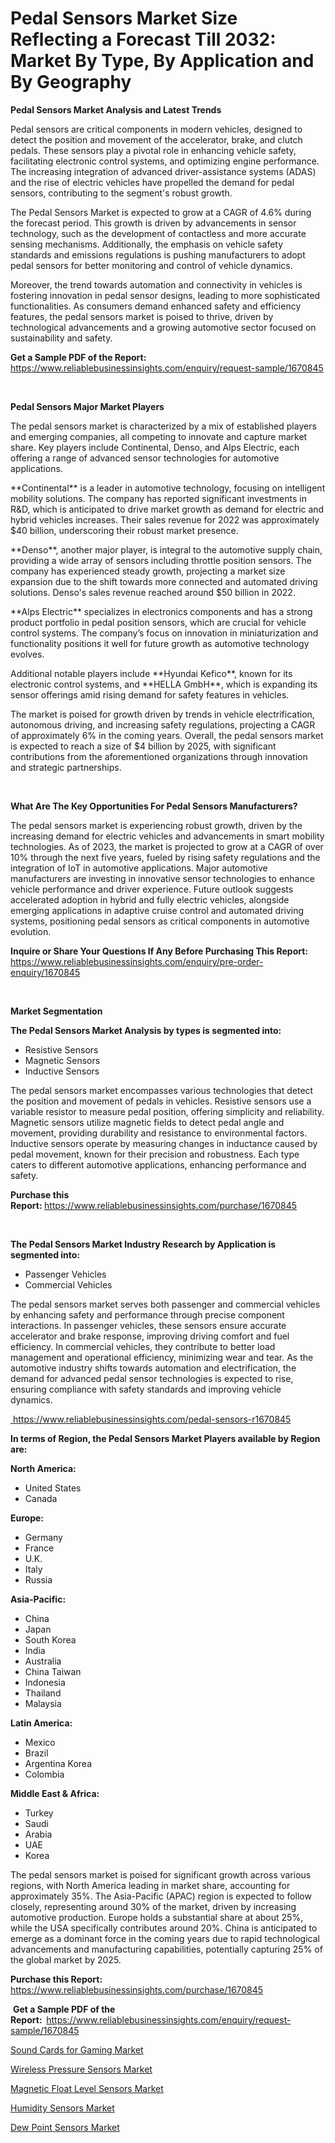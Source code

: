 <p><h1>Pedal Sensors Market Size Reflecting a Forecast Till 2032: Market By Type, By Application and By Geography</h1></p><p><strong>Pedal Sensors Market Analysis and Latest Trends</strong></p>
<p><p>Pedal sensors are critical components in modern vehicles, designed to detect the position and movement of the accelerator, brake, and clutch pedals. These sensors play a pivotal role in enhancing vehicle safety, facilitating electronic control systems, and optimizing engine performance. The increasing integration of advanced driver-assistance systems (ADAS) and the rise of electric vehicles have propelled the demand for pedal sensors, contributing to the segment's robust growth.</p><p>The Pedal Sensors Market is expected to grow at a CAGR of 4.6% during the forecast period. This growth is driven by advancements in sensor technology, such as the development of contactless and more accurate sensing mechanisms. Additionally, the emphasis on vehicle safety standards and emissions regulations is pushing manufacturers to adopt pedal sensors for better monitoring and control of vehicle dynamics.</p><p>Moreover, the trend towards automation and connectivity in vehicles is fostering innovation in pedal sensor designs, leading to more sophisticated functionalities. As consumers demand enhanced safety and efficiency features, the pedal sensors market is poised to thrive, driven by technological advancements and a growing automotive sector focused on sustainability and safety.</p></p>
<p><strong>Get a Sample PDF of the Report:&nbsp;</strong> <a href="https://www.reliablebusinessinsights.com/enquiry/request-sample/1670845?utm_campaign=1106&utm_medium=2&utm_source=Github&utm_content=ia&utm_term=12022025&utm_id=pedal-sensors">https://www.reliablebusinessinsights.com/enquiry/request-sample/1670845</a></p>
<p>&nbsp;</p>
<p><strong>Pedal Sensors Major Market Players</strong></p>
<p><p>The pedal sensors market is characterized by a mix of established players and emerging companies, all competing to innovate and capture market share. Key players include Continental, Denso, and Alps Electric, each offering a range of advanced sensor technologies for automotive applications.</p><p>**Continental** is a leader in automotive technology, focusing on intelligent mobility solutions. The company has reported significant investments in R&D, which is anticipated to drive market growth as demand for electric and hybrid vehicles increases. Their sales revenue for 2022 was approximately $40 billion, underscoring their robust market presence.</p><p>**Denso**, another major player, is integral to the automotive supply chain, providing a wide array of sensors including throttle position sensors. The company has experienced steady growth, projecting a market size expansion due to the shift towards more connected and automated driving solutions. Denso's sales revenue reached around $50 billion in 2022.</p><p>**Alps Electric** specializes in electronics components and has a strong product portfolio in pedal position sensors, which are crucial for vehicle control systems. The company’s focus on innovation in miniaturization and functionality positions it well for future growth as automotive technology evolves. </p><p>Additional notable players include **Hyundai Kefico**, known for its electronic control systems, and **HELLA GmbH**, which is expanding its sensor offerings amid rising demand for safety features in vehicles. </p><p>The market is poised for growth driven by trends in vehicle electrification, autonomous driving, and increasing safety regulations, projecting a CAGR of approximately 6% in the coming years. Overall, the pedal sensors market is expected to reach a size of $4 billion by 2025, with significant contributions from the aforementioned organizations through innovation and strategic partnerships.</p></p>
<p>&nbsp;</p>
<p><strong>What Are The Key Opportunities For Pedal Sensors Manufacturers?</strong></p>
<p><p>The pedal sensors market is experiencing robust growth, driven by the increasing demand for electric vehicles and advancements in smart mobility technologies. As of 2023, the market is projected to grow at a CAGR of over 10% through the next five years, fueled by rising safety regulations and the integration of IoT in automotive applications. Major automotive manufacturers are investing in innovative sensor technologies to enhance vehicle performance and driver experience. Future outlook suggests accelerated adoption in hybrid and fully electric vehicles, alongside emerging applications in adaptive cruise control and automated driving systems, positioning pedal sensors as critical components in automotive evolution.</p></p>
<p><strong>Inquire or Share Your Questions If Any Before Purchasing This Report:</strong> <a href="https://www.reliablebusinessinsights.com/enquiry/pre-order-enquiry/1670845?utm_campaign=1106&utm_medium=2&utm_source=Github&utm_content=ia&utm_term=12022025&utm_id=pedal-sensors">https://www.reliablebusinessinsights.com/enquiry/pre-order-enquiry/1670845</a></p>
<p>&nbsp;</p>
<p><strong>Market Segmentation</strong></p>
<p><strong>The Pedal Sensors Market Analysis by types is segmented into:</strong></p>
<p><ul><li>Resistive Sensors</li><li>Magnetic Sensors</li><li>Inductive Sensors</li></ul></p>
<p><p>The pedal sensors market encompasses various technologies that detect the position and movement of pedals in vehicles. Resistive sensors use a variable resistor to measure pedal position, offering simplicity and reliability. Magnetic sensors utilize magnetic fields to detect pedal angle and movement, providing durability and resistance to environmental factors. Inductive sensors operate by measuring changes in inductance caused by pedal movement, known for their precision and robustness. Each type caters to different automotive applications, enhancing performance and safety.</p></p>
<p><strong>Purchase this Report:&nbsp;</strong><a href="https://www.reliablebusinessinsights.com/purchase/1670845?utm_campaign=1106&utm_medium=2&utm_source=Github&utm_content=ia&utm_term=12022025&utm_id=pedal-sensors">https://www.reliablebusinessinsights.com/purchase/1670845</a></p>
<p>&nbsp;</p>
<p><strong>The Pedal Sensors Market Industry Research by Application is segmented into:</strong></p>
<p><ul><li>Passenger Vehicles</li><li>Commercial Vehicles</li></ul></p>
<p><p>The pedal sensors market serves both passenger and commercial vehicles by enhancing safety and performance through precise component interactions. In passenger vehicles, these sensors ensure accurate accelerator and brake response, improving driving comfort and fuel efficiency. In commercial vehicles, they contribute to better load management and operational efficiency, minimizing wear and tear. As the automotive industry shifts towards automation and electrification, the demand for advanced pedal sensor technologies is expected to rise, ensuring compliance with safety standards and improving vehicle dynamics.</p></p>
<p><a href="https://www.reliablebusinessinsights.com/pedal-sensors-r1670845?utm_campaign=1106&utm_medium=2&utm_source=Github&utm_content=ia&utm_term=12022025&utm_id=pedal-sensors">&nbsp;https://www.reliablebusinessinsights.com/pedal-sensors-r1670845</a></p>
<p><strong>In terms of Region, the Pedal Sensors Market Players available by Region are:</strong></p>
<p>
    <p> <strong> North America: </strong>
        <ul>
            <li>United States</li>
            <li>Canada</li>
        </ul>
        </p> 
    <p> <strong> Europe: </strong>
        <ul>
            <li>Germany</li>
            <li>France</li>
            <li>U.K.</li>
            <li>Italy</li>
            <li>Russia</li>
        </ul>
        </p> 
    <p> <strong> Asia-Pacific: </strong>
        <ul>
            <li>China</li>
            <li>Japan</li>
            <li>South Korea</li>
            <li>India</li>
            <li>Australia</li>
            <li>China Taiwan</li>
            <li>Indonesia</li>
            <li>Thailand</li>
            <li>Malaysia</li>
        </ul>
        </p> 
    <p> <strong> Latin America: </strong>
        <ul>
            <li>Mexico</li>
            <li>Brazil</li>
            <li>Argentina Korea</li>
            <li>Colombia</li>
        </ul>
        </p> 
    <p> <strong> Middle East & Africa: </strong>
        <ul>
            <li>Turkey</li>
            <li>Saudi</li>
            <li>Arabia</li>
            <li>UAE</li>
            <li>Korea</li>
        </ul>
    </p>
    </p>
<p><p>The pedal sensors market is poised for significant growth across various regions, with North America leading in market share, accounting for approximately 35%. The Asia-Pacific (APAC) region is expected to follow closely, representing around 30% of the market, driven by increasing automotive production. Europe holds a substantial share at about 25%, while the USA specifically contributes around 20%. China is anticipated to emerge as a dominant force in the coming years due to rapid technological advancements and manufacturing capabilities, potentially capturing 25% of the global market by 2025.</p></p>
<p><strong>Purchase this Report: </strong><a href="https://www.reliablebusinessinsights.com/purchase/1670845?utm_campaign=1106&utm_medium=2&utm_source=Github&utm_content=ia&utm_term=12022025&utm_id=pedal-sensors">https://www.reliablebusinessinsights.com/purchase/1670845</a></p>
<p>&nbsp;<strong>Get a Sample PDF of the Report:&nbsp;&nbsp;</strong><a href="https://www.reliablebusinessinsights.com/enquiry/request-sample/1670845?utm_campaign=1106&utm_medium=2&utm_source=Github&utm_content=ia&utm_term=12022025&utm_id=pedal-sensors">https://www.reliablebusinessinsights.com/enquiry/request-sample/1670845</a></p>
<p><strong></strong></p>
<p><p><a href="https://github.com/daemluari/Market-Research-Report-List-1/blob/main/sound-cards-for-gaming-market.md?utm_campaign=1106&utm_medium=2&utm_source=Github&utm_content=ia&utm_term=12022025&utm_id=pedal-sensors">Sound Cards for Gaming Market</a></p><p><a href="https://github.com/ivetasyizhi/Market-Research-Report-List-1/blob/main/wireless-pressure-sensors-market.md?utm_campaign=1106&utm_medium=2&utm_source=Github&utm_content=ia&utm_term=12022025&utm_id=pedal-sensors">Wireless Pressure Sensors Market</a></p><p><a href="https://github.com/boysabotzoc/Market-Research-Report-List-1/blob/main/magnetic-float-level-sensors-market.md?utm_campaign=1106&utm_medium=2&utm_source=Github&utm_content=ia&utm_term=12022025&utm_id=pedal-sensors">Magnetic Float Level Sensors Market</a></p><p><a href="https://github.com/vigoseiler/Market-Research-Report-List-1/blob/main/humidity-sensors-market.md?utm_campaign=1106&utm_medium=2&utm_source=Github&utm_content=ia&utm_term=12022025&utm_id=pedal-sensors">Humidity Sensors Market</a></p><p><a href="https://github.com/jhamygunler/Market-Research-Report-List-1/blob/main/dew-point-sensors-market.md?utm_campaign=1106&utm_medium=2&utm_source=Github&utm_content=ia&utm_term=12022025&utm_id=pedal-sensors">Dew Point Sensors Market</a></p></p>